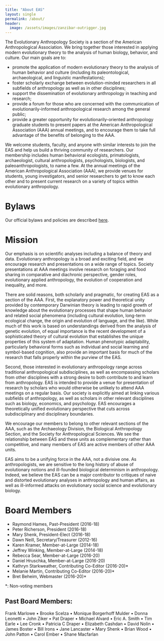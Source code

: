 ```yaml
---
title: "About EAS"
layout: single
permalink: /about/
header:
  image: /assets/images/zanzibar-outrigger.jpg
---
```


The Evolutionary Anthropology Society is a section of the American Anthropological Association. We bring together those interested in applying modern evolutionary theory to the analysis of human biology, behavior, and culture. Our main goals are to:

- promote the application of modern evolutionary theory to the analysis of human behavior and culture (including its paleontological, archaeological, and linguistic manifestations);
- foster scholarly exchange between evolution-minded researchers in all subfields of anthropology as well as in other disciplines;
- support the dissemination of evolutionary anthropology in teaching and research;
- provide a forum for those who are concerned with the communication of evolutionarily-informed anthropological research among the general public;
- provide a greater opportunity for evolutionarily-oriented anthropology graduate students to present papers at the American Anthropological Association (AAA) annual meetings, and to encourage them to take full advantage of the benefits of belonging to the AAA.

We welcome students, faculty, and anyone with similar interests to join the EAS and help us build a thriving community of researchers. Our membership includes human behavioral ecologists, primatologists, archaeologist, cultural anthropologists, psychologists, biologists, and paleoanthropologists, to name a few. At the annual meetings of the American Anthropological Association (AAA), we provide venues for students, young investigators, and senior researchers to get to know each other and to present current research on a variety of topics within evolutionary anthropology.

# Bylaws

Our official bylaws and policies are described [here](/bylaws/).

# Mission

Our emphasis is on scientific analyses including a balance of theory and data. Evolutionary anthropology is a broad and exciting field, and we encourage research and presentations on a wide range of topics. Society presentations at AAA meetings involve research on foraging and food sharing in comparative and diachronic perspective, gender roles, evolutionary applied anthropology, the evolution of cooperation and inequality, and more.

There are solid reasons, both scholarly and pragmatic, for creating EAS as a section of the AAA. First, the explanatory power and theoretical unity provided by contemporary Darwinian theory is leading to rapid growth of knowledge about the evolutionary processes that shape human behavior and related social phenomena (including cultural evolution, long-term ecological change, the origin and evolution of language, and the like). While much of this work is based on understandings derived from the analysis of genetic evolution, of equal importance is the recent development of a sophisticated theory of cultural evolution that establishes the unique properties of this system of adaptation. Human phenotypic adaptability, particularly behavioral forms such as individual and social learning and symbol-based cognition, also provide an important basis for much of the research that falls properly within the purview of the EAS.

Second, those interested in evolutionary anthropology range across traditional anthropological subdisciplines, as well as encompassing scholars from other disciplines with a strong desire to both contribute to and learn from anthropology. EAS is intended to provide a venue for presentation of research by scholars who would otherwise be unlikely to attend AAA meetings on a regular basis. Our society is explicitly aimed at linking various subfields of anthropology, as well as scholars in other relevant disciplines such as biology, economics, and psychology. EAS encourages a theoretically unified evolutionary perspective that cuts across subdisciplinary and disciplinary boundaries.

We encourage our members to belong to other relevant sections of the AAA, such as the Archaeology Division, the Biological Anthropology Section, and the Society for Anthropological Sciences. We see the relationship between EAS and these units as complementary rather than competitive, and many members of EAS are active members of other AAA units.

EAS aims to be a unifying force in the AAA, not a divisive one. As anthropologists, we are sensitive to the long history of abuse of evolutionary notions and ill-founded biological determinism in anthropology. Indeed, we believe the EAS can be a major contributor to critiques of naive and distorted evolutionary analyses in anthropology and human affairs, as well as ill-informed attacks on evolutionary social science and evolutionary biology.

# Board Members

- Raymond Hames, Past-President (2016-18)
- Peter Richerson, President (2016-18)
- Mary Shenk, President-Elect (2016-18)
- Dawn Neill, Secretary/Treasurer (2012-16)
- Karen Kramer, Member-at-Large (2014-18)
- Jeffrey Winking, Member-at-Large (2014-18)
- Rebecca Sear, Member-at-Large (2016-20)
- Daniel Hruschka, Member-at-Large (2016-20)
- Kathryn Starkweather, Contributing Co-Editor (2016-20)*
- Melanie Martin, Contributing Co-Editor (2016-20)*
- Bret Beheim, Webmaster (2016-20)*

*: Non-voting members

## Past Board Members:

Frank Marlowe • Brooke Scelza • Monique Borgerhoff Mulder • Donna Leonetti • John Ziker • Pat Draper • Michael Alvard • Eric A. Smith • Tim Earle • Lee Cronk • Patricia C Draper • Elizabeth Cashdan • David Nolin • James Boster • Bill Irons • Jane Lancaster • Mary Shenk • Brian Wood • John Patton • Carol Ember • Shane Macfarlan

